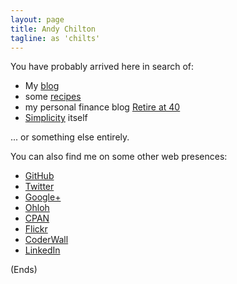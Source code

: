 ```yaml
---
layout: page
title: Andy Chilton
tagline: as 'chilts'
---
```

You have probably arrived here in search of:

* My [blog](/blog/)
* some [recipes](/recipe/)
* my personal finance blog [Retire at 40](/retire-at-40/)
* [Simplicity](/retire-at-40/) itself

... or something else entirely.

You can also find me on some other web presences:

* [GitHub](https://github.com/chilts/)
* [Twitter](https://twitter.com/andychilton)
* [Google+](https://plus.google.com/101676799407822585755/)
* [Ohloh](http://www.ohloh.net/accounts/chilts)
* [CPAN](http://search.cpan.org/~chilts/)
* [Flickr](http://www.flickr.com/photos/andychilton/)
* [CoderWall](http://coderwall.com/andychilton)
* [LinkedIn](http://www.linkedin.com/profile/view?id=34320615)

(Ends)
